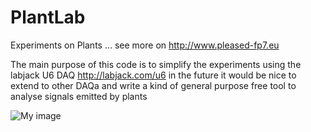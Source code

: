 PlantLab
========

Experiments on Plants ... see more on http://www.pleased-fp7.eu

The main purpose of this code is to simplify the experiments using the labjack U6 DAQ http://labjack.com/u6
 in the future it would be nice to extend to other DAQa and write a kind of general purpose free tool to analyse signals emitted by plants

![My image](https://raw.github.com/andreavitaletti/PlantLab/master/setupLJ.jpg)
